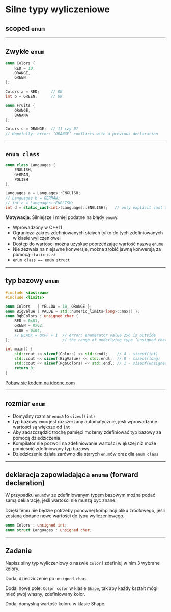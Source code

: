 <!-- .slide: data-background="#111111" -->
# Silne typy wyliczeniowe

## scoped `enum`

___

## Zwykłe `enum`

```cpp
enum Colors {
    RED = 10,
    ORANGE,
    GREEN
};

Colors a = RED;     // OK
int b = GREEN;      // OK

enum Fruits {
    ORANGE,
    BANANA
};

Colors c = ORANGE;  // 11 czy 0?
// Hopefully: error: ‘ORANGE’ conflicts with a previous declaration
```

___
<!-- .slide: style="font-size: 0.9em" -->
## `enum class`

```cpp
enum class Languages {
    ENGLISH,
    GERMAN,
    POLISH
};

Languages a = Languages::ENGLISH;
// Languages b = GERMAN;
// int c = Languages::ENGLISH;
int d = static_cast<int>(Languages::ENGLISH);   // only explicit cast allowed
```
<!-- .element: class="fragment fade-in" -->

**Motywacja**: Silniejsze i mniej podatne na błędy <code>enum</code>y.
<!-- .element: class="fragment fade-in" -->

* <!-- .element: class="fragment fade-in" --> Wprowadzony w C++11
* <!-- .element: class="fragment fade-in" --> Ogranicza zakres zdefiniowanych stałych tylko do tych zdefiniowanych w klasie wyliczeniowej
* <!-- .element: class="fragment fade-in" --> Dostęp do wartości można uzyskać poprzedzając wartość nazwą <code>enum</code>a
* <!-- .element: class="fragment fade-in" --> Nie zezwala na niejawne konwersje, można zrobić jawną konwersją za pomocą <code>static_cast</code>
* <!-- .element: class="fragment fade-in" --> <code>enum class == enum struct</code>

___

## typ bazowy `enum`

```cpp
#include <iostream>
#include <limits>

enum Colors   { YELLOW = 10, ORANGE };
enum BigValue { VALUE = std::numeric_limits<long>::max() };
enum RgbColors : unsigned char {
    RED = 0x01,
    GREEN = 0x02,
    BLUE = 0x04,
    // BLACK = 0xFF + 1  // error: enumerator value 256 is outside
};                       // the range of underlying type ‘unsigned char’

int main() {
    std::cout << sizeof(Colors) << std::endl;    // 4 - sizeof(int)
    std::cout << sizeof(BigValue) << std::endl;  // 8 - sizeof(long)
    std::cout << sizeof(RgbColors) << std::endl; // 1 - sizeof(unsigned char)
    return 0;
}
```

[Pobaw się kodem na ideone.com](https://ideone.com/e.js/8sR1XK)

___

## rozmiar `enum`

* <!-- .element: class="fragment fade-in" --> Domyślny rozmiar <code>enum</code>a to <code>sizeof(int)</code>
* <!-- .element: class="fragment fade-in" --> typ bazowy <code>enum</code> jest rozszerzany automatycznie, jeśli wprowadzone wartości są większe od <code>int</code>
* <!-- .element: class="fragment fade-in" --> Aby zaoszczędzić trochę pamięci możemy zdefiniować typ bazowy za pomocą dziedziczenia
* <!-- .element: class="fragment fade-in" --> Kompilator nie pozwoli na zdefiniowanie wartości większej niż może pomieścić zdefiniowany typ bazowy
* <!-- .element: class="fragment fade-in" --> Dziedziczenie działa zarówno dla starych <code>enum</code>ów oraz dla <code>enum class</code>

___

## deklaracja zapowiadająca `enuma` (forward declaration)

W przypadku `enum`ów ze zdefiniowanym typem bazowym można podać samą deklarację, jeśli wartości nie muszą być znane.
<!-- .element: class="fragment fade-in" -->

Dzięki temu nie będzie potrzeby ponownej kompilacji pliku źródłowego, jeśli zostaną dodane nowe wartości do typu wyliczeniowego.
<!-- .element: class="fragment fade-in" -->

```cpp
enum Colors : unsigned int;
enum struct Languages : unsigned char;
```
<!-- .element: class="fragment fade-in" -->

___

## Zadanie

Napisz silny typ wyliczeniowy o nazwie `Color` i zdefiniuj w nim 3 wybrane kolory.

Dodaj dziedziczenie po `unsigned char`.

Dodaj nowe pole: `Color color` w klasie `Shape`, tak aby każdy kształt mógł mieć swój własny, zdefiniowany kolor.

Dodaj domyślną wartość koloru w klasie Shape.
